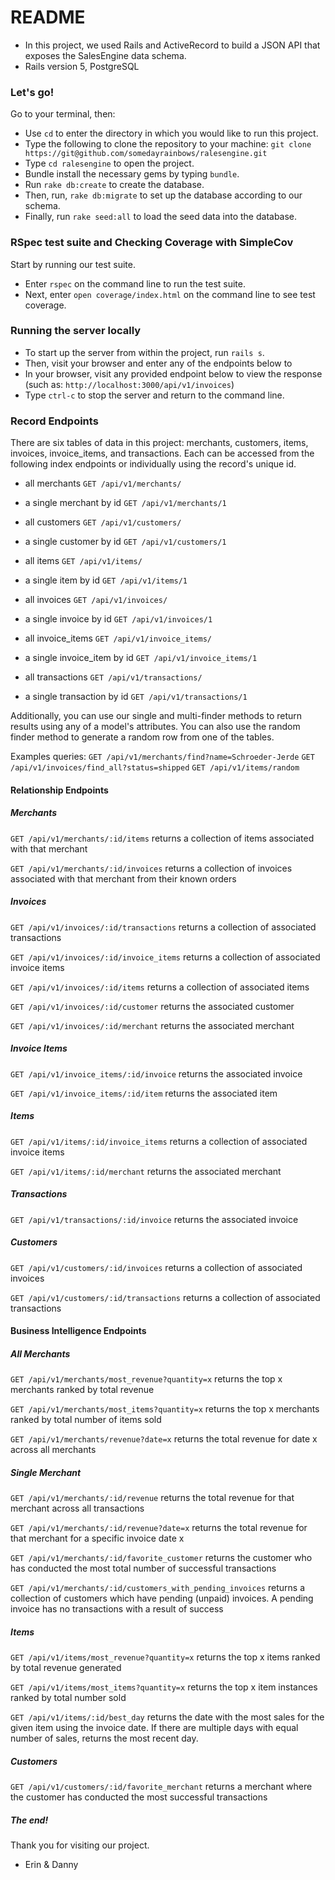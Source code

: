 # README

* In this project, we used Rails and ActiveRecord to build a JSON API that exposes the SalesEngine data schema.
* Rails version 5, PostgreSQL

### Let's go!

Go to your terminal, then:

  * Use `cd` to enter the directory in which you would like to run this project.
  * Type the following to clone the repository to your machine: `git clone https://git@github.com/somedayrainbows/ralesengine.git`
  * Type `cd ralesengine` to open the project.
  * Bundle install the necessary gems by typing `bundle`.
  * Run `rake db:create` to create the database.
  * Then, run, `rake db:migrate` to set up the database according to our schema.
  * Finally, run `rake seed:all` to load the seed data into the database.

### RSpec test suite and Checking Coverage with SimpleCov

Start by running our test suite.

  * Enter `rspec` on the command line to run the test suite.
  * Next, enter `open coverage/index.html` on the command line to see test coverage.

### Running the server locally

  * To start up the server from within the project, run `rails s`.
  * Then, visit your browser and enter any of the endpoints below to
  * In your browser, visit any provided endpoint below to view the response (such as: `http://localhost:3000/api/v1/invoices`)
  * Type `ctrl-c` to stop the server and return to the command line.

### Record Endpoints

There are six tables of data in this project: merchants, customers, items, invoices, invoice_items, and transactions. Each can be accessed from the following index endpoints or individually using the record's unique id.

  * all merchants `GET /api/v1/merchants/`
  * a single merchant by id `GET /api/v1/merchants/1`

  * all customers `GET /api/v1/customers/`
  * a single customer by id `GET /api/v1/customers/1`
    
  * all items `GET /api/v1/items/`
  * a single item by id `GET /api/v1/items/1`

  * all invoices `GET /api/v1/invoices/`
  * a single invoice by id `GET /api/v1/invoices/1`

  * all invoice_items `GET /api/v1/invoice_items/`
  * a single invoice_item by id `GET /api/v1/invoice_items/1`

  * all transactions `GET /api/v1/transactions/`
  * a single transaction by id `GET /api/v1/transactions/1`
    
Additionally, you can use our single and multi-finder methods to return results using any of a model's attributes. You can also use the random finder method to generate a random row from one of the tables.

Examples queries:
`GET /api/v1/merchants/find?name=Schroeder-Jerde`
`GET /api/v1/invoices/find_all?status=shipped`
`GET /api/v1/items/random`

#### Relationship Endpoints

##### Merchants

`GET /api/v1/merchants/:id/items` returns a collection of items associated with that merchant

`GET /api/v1/merchants/:id/invoices` returns a collection of invoices associated with that merchant from their known orders

##### Invoices

`GET /api/v1/invoices/:id/transactions` returns a collection of associated transactions

`GET /api/v1/invoices/:id/invoice_items` returns a collection of associated invoice items

`GET /api/v1/invoices/:id/items` returns a collection of associated items

`GET /api/v1/invoices/:id/customer` returns the associated customer

`GET /api/v1/invoices/:id/merchant` returns the associated merchant

##### Invoice Items

`GET /api/v1/invoice_items/:id/invoice` returns the associated invoice

`GET /api/v1/invoice_items/:id/item` returns the associated item

##### Items

`GET /api/v1/items/:id/invoice_items` returns a collection of associated invoice items

`GET /api/v1/items/:id/merchant` returns the associated merchant

##### Transactions

`GET /api/v1/transactions/:id/invoice` returns the associated invoice

##### Customers

`GET /api/v1/customers/:id/invoices` returns a collection of associated invoices

`GET /api/v1/customers/:id/transactions` returns a collection of associated transactions

#### Business Intelligence Endpoints

##### All Merchants

`GET /api/v1/merchants/most_revenue?quantity=x` returns the top x merchants ranked by total revenue

`GET /api/v1/merchants/most_items?quantity=x` returns the top x merchants ranked by total number of items sold

`GET /api/v1/merchants/revenue?date=x` returns the total revenue for date x across all merchants

##### Single Merchant

`GET /api/v1/merchants/:id/revenue` returns the total revenue for that merchant across all transactions

`GET /api/v1/merchants/:id/revenue?date=x` returns the total revenue for that merchant for a specific invoice date x

`GET /api/v1/merchants/:id/favorite_customer` returns the customer who has conducted the most total number of successful transactions

`GET /api/v1/merchants/:id/customers_with_pending_invoices` returns a collection of customers which have pending (unpaid) invoices. A pending invoice has no transactions with a result of success

##### Items

`GET /api/v1/items/most_revenue?quantity=x` returns the top x items ranked by total revenue generated

`GET /api/v1/items/most_items?quantity=x` returns the top x item instances ranked by total number sold

`GET /api/v1/items/:id/best_day` returns the date with the most sales for the given item using the invoice date. If there are multiple days with equal number of sales, returns the most recent day.

##### Customers

`GET /api/v1/customers/:id/favorite_merchant` returns a merchant where the customer has conducted the most successful transactions

##### The end!

Thank you for visiting our project.

- Erin & Danny
